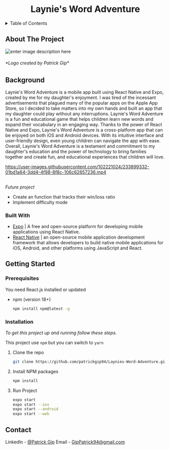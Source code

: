 


<!-- PROJECT LOGO -->
<br />
<div align="center">

<h1>Laynie's Word Adventure</h1>
</div>


<!-- TABLE OF CONTENTS -->
<details>
  <summary>Table of Contents</summary>
  <ol>
    <li>
      <a href="#about-the-project">About The Project</a>
      <ul>
        <li><a href="#built-with">Built With</a></li>
      </ul>
    </li>
    <li>
      <a href="#getting-started">Getting Started</a>
      <ul>
        <li><a href="#prerequisites">Prerequisites</a></li>
        <li><a href="#installation">Installation</a></li>
      </ul>
    </li>
    <li><a href="#contact">Contact</a></li>
  </ol>
</details>


<!-- ABOUT THE PROJECT -->
## About The Project
![enter image description here](https://i.imgur.com/7QFknD8.png)

<h6>*Logo created by Patrick Gip*</h6>
 
 ## Background
Laynie's Word Adventure is a mobile app built using React Native and Expo, created by me for my daughter's enjoyment. I was tired of the incessant advertisements that plagued many of the popular apps on the Apple App Store, so I decided to take matters into my own hands and built an app that my daughter could play without any interruptions. Laynie's Word Adventure is a fun and educational game that helps children learn new words and expand their vocabulary in an engaging way. Thanks to the power of React Native and Expo, Laynie's Word Adventure is a cross-platform app that can be enjoyed on both iOS and Android devices. With its intuitive interface and user-friendly design, even young children can navigate the app with ease. Overall, Laynie's Word Adventure is a testament and commitment to my daughter's education and the power of technology to bring families together and create fun, and educational experiences that children will love.

https://user-images.githubusercontent.com/102221024/233899332-01bd1a64-3dd4-4f98-8f8c-106c62657236.mp4

##
*Future project*
- Create an function that tracks their win/loss ratio
- Implement difficulty mode


### Built With

* [Expo](https://docs.expo.dev/) | A free and open-source platform for developing mobile applications using React Native.
* [React Native](https://reactnative.dev/docs/environment-setup) | an open-source mobile application development framework that allows developers to build native mobile applications for iOS, Android, and other platforms using JavaScript and React.


<!-- GETTING STARTED -->
## Getting Started

### Prerequisites

You need React.js installed or updated

* npm (version 18+)
  ```sh
  npm install npm@latest -g
  ```

### Installation

_To get this project up and running follow these steps._

This project use `npm` but you can switch to `yarn`

1. Clone the repo
   ```sh
   git clone https://github.com/patrickgip94/Laynies-Word-Adventure.git
   ```
2. Install NPM packages
   ```sh
   npm install
   ```

3. Run Project
   ```sh
   expo start
   expo start --ios
   expo start --android
   expo start --web 
   ```


<!-- CONTACT -->
## Contact

Linkedln - [@Patrick Gip](https://www.linkedin.com/in/patrickgip94/)
Email - GipPatrick94@gmail.com
